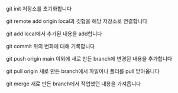 git init
저장소를 초기화합니다

git remote add origin <remote repository url>
local과 깃헙을 해당 저장소로 연결합니다

git add <file name>
local에서 추가된 내용을 add합니다

git commit
위의 변화에 대해 기록합니다

git push origin <branch name>
main 이외에 새로 만든 branch에 변경된 내용을 추가합니다

git pull origin <branch name>
새로 만든 branch에서 파일이나 폴더를 pull 받아옵니다

git merge <branch name>
새로 만든 branch에서 작업했던 내용을 가져옵니다
